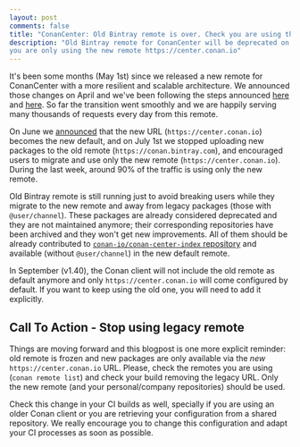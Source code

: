 ```yaml
---
layout: post
comments: false
title: "ConanCenter: Old Bintray remote is over. Check you are using the right one!"
description: "Old Bintray remote for ConanCenter will be deprecated on November, make sure
you are only using the new remote https://center.conan.io"
---
```


It's been some months (May 1st) since we released a new remote for ConanCenter with a more
resilient and scalable architecture. We announced those changes on April and we've been 
following the steps announced [here](https://blog.conan.io/2021/04/23/New-Conan-Center-url.html) 
and [here](https://blog.conan.io/2021/03/31/Bintray-sunset-timeline.html). So far the transition 
went smoothly and we are happily serving many thousands of requests every day from this remote.

On June we [announced](https://blog.conan.io/2021/06/10/New-conan-release-1-37.html) that the 
new URL (`https://center.conan.io`) becomes the new default, and on July 1st we stopped uploading 
new packages to the old remote (`https://conan.bintray.com`), and encouraged users to migrate and 
use only the new remote (`https://center.conan.io`). During the last week, around 90% of the 
traffic is using only the new remote.

Old Bintray remote is still running just to avoid breaking users while they migrate to the new 
remote and away from legacy packages (those with `@user/channel`). These packages are already 
considered deprecated and they are not maintained anymore; their corresponding repositories 
have been archived and they won't get new improvements. All of them should be already contributed 
to [`conan-io/conan-center-index` repository](https://github.com/conan-io/conan-center-index) and 
available (without `@user/channel`) in the new default remote.

In September (v1.40), the Conan client will not include the old remote as default anymore and 
only `https://center.conan.io` will come configured by default. If you want to keep using the old 
one, you will need to add it explicitly.

## Call To Action - Stop using legacy remote

Things are moving forward and this blogpost is one more explicit reminder: old remote is frozen 
and new packages are only available via the _new_ `https://center.conan.io` URL. Please, check 
the remotes you are using (`conan remote list`) and check your build removing the legacy URL. 
Only the new remote (and your personal/company repositories) should be used.

Check this change in your CI builds as well, specially if you are using an older Conan client 
or you are retrieving your configuration from a shared repository. We really encourage you to 
change this configuration and adapt your CI processes as soon as possible.
